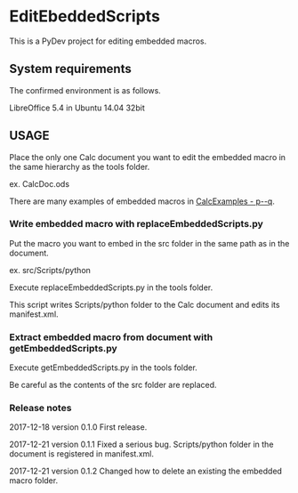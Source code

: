# EditEbeddedScripts

This is a PyDev project for editing embedded macros.

## System requirements

The confirmed environment is as follows.

LibreOffice 5.4 in Ubuntu 14.04 32bit

## USAGE

Place the only one Calc document you want to edit the embedded macro in the same hierarchy as the tools folder.

ex.  CalcDoc.ods

There are many examples of embedded macros in <a href="https://sites.google.com/site/blogger2013pq/home/downloadfiles/calcexample">CalcExamples - p--q</a>.

### Write embedded macro with replaceEmbeddedScripts.py

Put the macro you want to embed in the src folder in the same path as in the document.

ex.  src/Scripts/python

Execute replaceEmbeddedScripts.py in the tools folder.

This script writes Scripts/python folder to the Calc document and edits its manifest.xml.

### Extract embedded macro from document with getEmbeddedScripts.py

Execute getEmbeddedScripts.py in the tools folder.

Be careful as the contents of the src folder are replaced.

### Release notes

2017-12-18 version 0.1.0 First release.

2017-12-21 version 0.1.1 Fixed a serious bug. Scripts/python folder in the document is registered in manifest.xml.

2017-12-21 version 0.1.2 Changed how to delete an existing the embedded macro folder.
